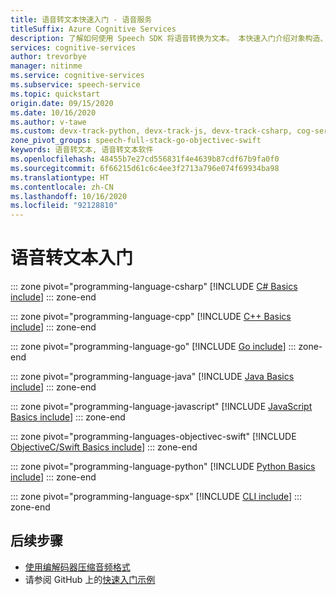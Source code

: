 ```yaml
---
title: 语音转文本快速入门 - 语音服务
titleSuffix: Azure Cognitive Services
description: 了解如何使用 Speech SDK 将语音转换为文本。 本快速入门介绍对象构造、支持的音频输入格式和语音识别的配置选项。
services: cognitive-services
author: trevorbye
manager: nitinme
ms.service: cognitive-services
ms.subservice: speech-service
ms.topic: quickstart
origin.date: 09/15/2020
ms.date: 10/16/2020
ms.author: v-tawe
ms.custom: devx-track-python, devx-track-js, devx-track-csharp, cog-serv-seo-aug-2020
zone_pivot_groups: speech-full-stack-go-objectivec-swift
keywords: 语音转文本, 语音转文本软件
ms.openlocfilehash: 48455b7e27cd556831f4e4639b87cdf67b9fa0f0
ms.sourcegitcommit: 6f66215d61c6c4ee3f2713a796e074f69934ba98
ms.translationtype: HT
ms.contentlocale: zh-CN
ms.lasthandoff: 10/16/2020
ms.locfileid: "92128810"
---
```

# <a name="get-started-with-speech-to-text"></a>语音转文本入门

::: zone pivot="programming-language-csharp"
[!INCLUDE [C# Basics include](includes/how-to/speech-to-text-basics/speech-to-text-basics-csharp.md)]
::: zone-end

::: zone pivot="programming-language-cpp"
[!INCLUDE [C++ Basics include](includes/how-to/speech-to-text-basics/speech-to-text-basics-cpp.md)]
::: zone-end

::: zone pivot="programming-language-go"
[!INCLUDE [Go include](includes/how-to/speech-to-text-basics/speech-to-text-basics-go.md)]
::: zone-end

::: zone pivot="programming-language-java"
[!INCLUDE [Java Basics include](includes/how-to/speech-to-text-basics/speech-to-text-basics-java.md)]
::: zone-end

::: zone pivot="programming-language-javascript"
[!INCLUDE [JavaScript Basics include](includes/how-to/speech-to-text-basics/speech-to-text-basics-javascript.md)]
::: zone-end

::: zone pivot="programming-languages-objectivec-swift"
[!INCLUDE [ObjectiveC/Swift Basics include](includes/how-to/speech-to-text-basics/speech-to-text-basics-objectivec-swift.md)]
::: zone-end

::: zone pivot="programming-language-python"
[!INCLUDE [Python Basics include](./includes/how-to/speech-to-text-basics/speech-to-text-basics-python.md)]
::: zone-end

::: zone pivot="programming-language-spx"
[!INCLUDE [CLI include](includes/how-to/speech-to-text-basics/speech-to-text-basics-cli.md)]
::: zone-end

## <a name="next-steps"></a>后续步骤

* [使用编解码器压缩音频格式](how-to-use-codec-compressed-audio-input-streams.md)
* 请参阅 GitHub 上的[快速入门示例](https://github.com/Azure-Samples/cognitive-services-speech-sdk/tree/master/quickstart)

